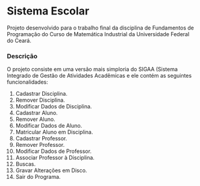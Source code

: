 # Sistema Escolar 

Projeto desenvolvido para o trabalho final da disciplina de Fundamentos de Programação do Curso de Matemática Industrial da Universidade Federal do Ceará.

### Descrição

O projeto consiste em uma versão mais simploria do SIGAA (Sistema Integrado de Gestão de Atividades Acadêmicas e ele contém as seguintes funcionalidades:

1. Cadastrar Disciplina.
2. Remover Disciplina.
3. Modificar Dados de Disciplina.
4. Cadastrar Aluno.
5. Remover Aluno.
6. Modificar Dados de Aluno.
7. Matricular Aluno em Disciplina.
8. Cadastrar Professor.
9. Remover Professor.
10. Modificar Dados de Professor.
11. Associar Professor à Disciplina.
12. Buscas.
13. Gravar Alterações em Disco.
14. Sair do Programa.

